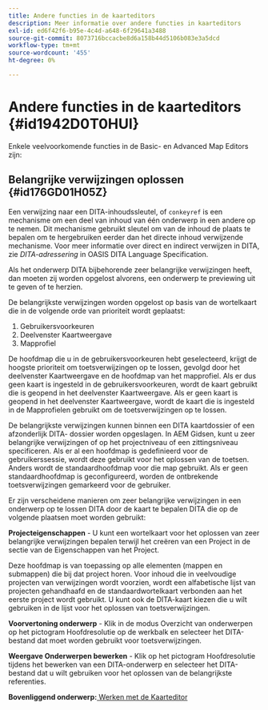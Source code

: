 ```yaml
---
title: Andere functies in de kaarteditors
description: Meer informatie over andere functies in kaarteditors
exl-id: ed6f42f6-b95e-4c4d-a648-6f29641a3488
source-git-commit: 8073716bccacbe8d6a158b44d5106b083e3a5dcd
workflow-type: tm+mt
source-wordcount: '455'
ht-degree: 0%

---
```


# Andere functies in de kaarteditors {#id1942D0T0HUI}

Enkele veelvoorkomende functies in de Basic- en Advanced Map Editors zijn:

## Belangrijke verwijzingen oplossen {#id176GD01H05Z}

Een verwijzing naar een DITA-inhoudssleutel, of `conkeyref` is een mechanisme om een deel van inhoud van één onderwerp in een andere op te nemen. Dit mechanisme gebruikt sleutel om van de inhoud de plaats te bepalen om te hergebruiken eerder dan het directe inhoud verwijzende mechanisme. Voor meer informatie over direct en indirect verwijzen in DITA, zie *DITA-adressering* in OASIS DITA Language Specification.

Als het onderwerp DITA bijbehorende zeer belangrijke verwijzingen heeft, dan moeten zij worden opgelost alvorens, een onderwerp te previewing uit te geven of te herzien.

De belangrijkste verwijzingen worden opgelost op basis van de wortelkaart die in de volgende orde van prioriteit wordt geplaatst:

1. Gebruikersvoorkeuren
1. Deelvenster Kaartweergave
1. Mapprofiel

De hoofdmap die u in de gebruikersvoorkeuren hebt geselecteerd, krijgt de hoogste prioriteit om toetsverwijzingen op te lossen, gevolgd door het deelvenster Kaartweergave en de hoofdmap van het mapprofiel. Als er dus geen kaart is ingesteld in de gebruikersvoorkeuren, wordt de kaart gebruikt die is geopend in het deelvenster Kaartweergave. Als er geen kaart is geopend in het deelvenster Kaartweergave, wordt de kaart die is ingesteld in de Mapprofielen gebruikt om de toetsverwijzingen op te lossen.

De belangrijkste verwijzingen kunnen binnen een DITA kaartdossier of een afzonderlijk DITA- dossier worden opgeslagen. In AEM Gidsen, kunt u zeer belangrijke verwijzingen of op het projectniveau of een zittingsniveau specificeren. Als er al een hoofdmap is gedefinieerd voor de gebruikerssessie, wordt deze gebruikt voor het oplossen van de toetsen. Anders wordt de standaardhoofdmap voor die map gebruikt. Als er geen standaardhoofdmap is geconfigureerd, worden de ontbrekende toetsverwijzingen gemarkeerd voor de gebruiker.

Er zijn verscheidene manieren om zeer belangrijke verwijzingen in een onderwerp op te lossen DITA door de kaart te bepalen DITA die op de volgende plaatsen moet worden gebruikt:

**Projecteigenschappen** - U kunt een wortelkaart voor het oplossen van zeer belangrijke verwijzingen bepalen terwijl het creëren van een Project in de sectie van de Eigenschappen van het Project.

Deze hoofdmap is van toepassing op alle elementen \(mappen en submappen\) die bij dat project horen. Voor inhoud die in veelvoudige projecten van verwijzingen wordt voorzien, wordt een alfabetische lijst van projecten gehandhaafd en de standaardwortelkaart verbonden aan het eerste project wordt gebruikt. U kunt ook de DITA-kaart kiezen die u wilt gebruiken in de lijst voor het oplossen van toetsverwijzingen.

**Voorvertoning onderwerp** - Klik in de modus Overzicht van onderwerpen op het pictogram Hoofdresolutie op de werkbalk en selecteer het DITA-bestand dat moet worden gebruikt voor toetsverwijzingen.

**Weergave Onderwerpen bewerken** - Klik op het pictogram Hoofdresolutie tijdens het bewerken van een DITA-onderwerp en selecteer het DITA-bestand dat u wilt gebruiken voor het oplossen van de belangrijkste referenties.

**Bovenliggend onderwerp:**[ Werken met de Kaarteditor](map-editor.md)
